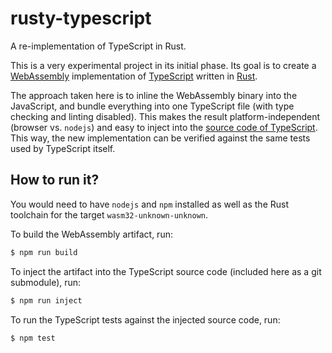 # rusty-typescript
A re-implementation of TypeScript in Rust.

This is a very experimental project in its initial phase.
Its goal is to create a [WebAssembly](https://webassembly.org/)
implementation of [TypeScript](https://www.typescriptlang.org/)
written in [Rust](https://www.rust-lang.org/).

The approach taken here is to inline the WebAssembly binary into the
JavaScript, and bundle everything into one TypeScript file (with type
checking and linting disabled).
This makes the result platform-independent (browser vs. `nodejs`) and easy
to inject into the [source code of TypeScript](https://github.com/Microsoft/TypeScript).
This way, the new implementation can be verified against the same tests used by TypeScript itself.

## How to run it?

You would need to have `nodejs` and `npm` installed as well as the Rust toolchain
for the target `wasm32-unknown-unknown`.

To build the WebAssembly artifact, run:
```sh
$ npm run build
```

To inject the artifact into the TypeScript source code (included here as a git submodule), run:
```sh
$ npm run inject
```

To run the TypeScript tests against the injected source code, run:
```sh
$ npm test
```
